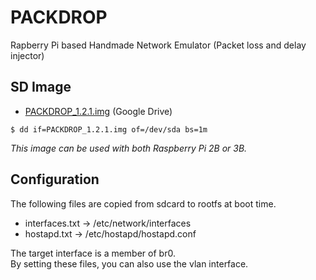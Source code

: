 # PACKDROP
Rapberry Pi based Handmade Network Emulator (Packet loss and delay injector)


## SD Image

+ [PACKDROP_1.2.1.img](https://drive.google.com/file/d/0ByIrBGkSig1Pb3QyajJXTXBhd1U/view?usp=sharing) (Google Drive)

```
$ dd if=PACKDROP_1.2.1.img of=/dev/sda bs=1m
```

*This image can be used with both Raspberry Pi 2B or 3B.*

## Configuration

The following files are copied from sdcard to rootfs at boot time.

- interfaces.txt -> /etc/network/interfaces
- hostapd.txt -> /etc/hostapd/hostapd.conf

The target interface is a member of br0.<br/>
By setting these files, you can also use the vlan interface.
